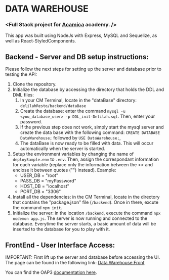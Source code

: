 # DATA WAREHOUSE
### <Full Stack project for [Acamica](https://www.acamica.com) academy. />
This app was built using NodeJs with Express, MySQL and Sequelize, as well as React-StyledComponents.

## Backend - Server and DB setup instructions:
Please follow the next steps for setting up the server and database prior to testing the API:
1. Clone the repository.
2. Initialize the database by accessing the directory that holds the DDL and DML files:
    1. In your CM Terminal, locate in the "dataBase" directory: `delilahResto/backend/dataBase`
    2. Create the database: enter the command `mysql -u <you_database_user> -p DDL_init-Delilah.sql`. Then, enter your password.
    3. If the previous step does not work, simply start the mysql server and create the data base with the following command: `CREATE DATABASE DataWarehouse;` followed by `USE DataWarehouse;`,
    4. The dataBase is now ready to be filled with data. This will occur automatically when the server is started. 
3. Setup the environment variables by changing the name of `deploySample.env` to `.env`. Then, assign the correspondant information for each variable (replace only the information between the <> and enclose it between quotes ("") instead). Example:
    - USER_DB = "root"
    - PASS_DB = "myPassword"
    - HOST_DB = "localhost"
    - PORT_DB = "3306"
4. Install all the dependencies: in the CM Terminal, locate in the directory that contains the "package.json" file (`/backend`). Once in there, excute the command `npm init`.
5. Initialize the server: in the location `/backend`, execute the command `npx nodemon app.js`. The server is now running and connected to the database. Everytime the server starts, a basic amount of data will be inserted to the database for you to play with it.

## FrontEnd - User Interface Access: 
IMPORTANT: First lift up the server and database before accessing the UI.
The page can be found in the following link: [Data Warehouse Front](https://rassaster.github.io/Data-Warehouse/#/login)

You can find the OAP3 [documentation here](https://app.swaggerhub.com/apis/Rassaster/data-warehouse/1.0.0#/Z-Wave/setDimmer).
